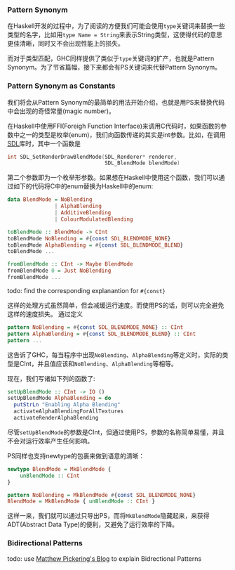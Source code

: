 ### Pattern Synonym 

在Haskell开发的过程中，为了阅读的方便我们可能会使用`type`关键词来替换一些类型的名字，比如用`type Name = String`来表示String类型，这使得代码的意思更佳清晰，同时又不会出现性能上的损失。

而对于类型匹配，GHC同样提供了类似于`type`关键词的扩产，也就是Pattern Synonym。为了节省篇幅，接下来都会有PS关键词来代替Pattern Synonym。



### Pattern Synonym as Constants 

我们将会从Pattern Synonym的最简单的用法开始介绍，也就是用PS来替换代码中会出现的奇怪常量(magic number)。

在Haskell中使用FFI(Foreigh Function Interface)来调用C代码时，如果函数的参数中之一的类型是枚举(enum)，我们向函数传递的其实是int参数。比如，在调用[SDL](http://libsdl.org)库时，其中一个函数是

```c
int SDL_SetRenderDrawBlendMode(SDL_Renderer* renderer,
                               SDL_BlendMode blendMode)
```

第二个参数即为一个枚举形参数。如果想在Haskell中使用这个函数，我们可以通过如下的代码将C中的enum替换为Haskell中的enum:

```haskell
data BlendMode = NoBlending 
			   | AlphaBlending 
			   | AdditiveBlending 
			   | ColourModulatedBlending

toBlendMode :: BlendMode -> CInt
toBlendMode NoBlending = #{const SDL_BLENDMODE_NONE}
toBlendMode AlphaBlending = #{const SDL_BLENDMODE_BLEND}
toBlendMode ...

fromBlendMode :: CInt -> Maybe BlendMode
fromBlendMode 0 = Just NoBlending
fromBlendMode ...
```

todo: find the corresponding explanantion for `#{const}`

这样的处理方式虽然简单，但会减缓运行速度。而使用PS的话，则可以完全避免这样的速度损失。
通过定义
```haskell
pattern NoBlending = #{const SDL_BLENDMODE_NONE} :: CInt
pattern AlphaBlending = #{const SDL_BLENDMODE_BLEND} :: CInt
pattern ...
```
这告诉了GHC，每当程序中出现`NoBlending`、`AlphaBlending`等定义时，实际的类型是CInt，并且值应该和`NoBlending`、`AlphaBlending`等相等。

现在，我们写诸如下列的函数了:
```haskell
setUpBlendMode :: CInt -> IO ()
setUpBlendMode AlphaBlending = do
  putStrLn "Enabling Alpha Blending"
  activateAlphaBlendingForAllTextures
  activateRenderAlphaBlending
```
尽管`setUpBlendMode`的参数是CInt，但通过使用PS，参数的名称简单易懂，并且不会对运行效率产生任何影响。

PS同样也支持newtype的包裹来做到语意的清晰：
```haskell 
newtype BlendMode = MkBlendMode { 
    unBlendMode :: CInt 
}

pattern NoBlending = MkBlendMode #{const SDL_BLENDMODE_NONE}
BlendMode = MkBlendMode { unBlendMode :: CInt }
```
这样一来，我们就可以通过只导出PS，而将`MkBlendMode`隐藏起来，来获得ADT(Abstract Data Type)的便利，又避免了运行效率的下降。


### Bidirectional Patterns
todo: use [Matthew Pickering's Blog](https://mpickering.github.io/posts/2014-11-27-pain-free.html) to explain Bidrectional Patterns
